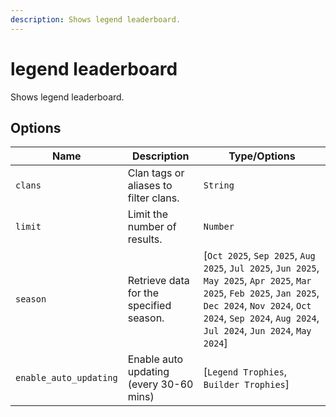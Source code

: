 ```yaml
---
description: Shows legend leaderboard.
---
```


# legend leaderboard

Shows legend leaderboard.

## Options

| Name | Description | Type/Options |
|------|-------------|--------------|
| `clans` | Clan tags or aliases to filter clans. | `String` |
| `limit` | Limit the number of results. | `Number` |
| `season` | Retrieve data for the specified season. | [`Oct 2025`, `Sep 2025`, `Aug 2025`, `Jul 2025`, `Jun 2025`, `May 2025`, `Apr 2025`, `Mar 2025`, `Feb 2025`, `Jan 2025`, `Dec 2024`, `Nov 2024`, `Oct 2024`, `Sep 2024`, `Aug 2024`, `Jul 2024`, `Jun 2024`, `May 2024`] |
| `enable_auto_updating` | Enable auto updating (every 30-60 mins) | [`Legend Trophies`, `Builder Trophies`] |


